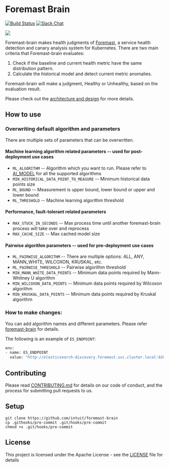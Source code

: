 # Foremast Brain
[![Build Status](https://api.travis-ci.org/tekgal/foremast-brain.svg?branch=test-new)](https://api.travis-ci.org/tekgal/foremast-brain)
[![Slack Chat](https://img.shields.io/badge/slack-live-orange.svg)](https://foremastio.slack.com/)

![](https://github.com/intuit/foremast/blob/master/docs/assets/images/logos/Foremast/foremast-logo-blue.png)

Foremast-brain makes health judgments of [Foremast](https://github.com/intuit/foremast), a service health detection and canary analysis system for Kubernetes. There are two main criteria that Foremast-brain evaluates:

1. Check if the baseline and current health metric have the same distribution pattern.
2. Calculate the historical model and detect current metric anomalies.

Foremast-brain will make a judgment, Healthy or Unhealthy, based on the evaluation result.

Please check out the [architecture and design](https://github.com/intuit/foremast/blob/master/docs/guides/design.md) for more details.

## How to use

### Overwriting default algorithm and parameters

There are multiple sets of parameters that can be overwritten.

#### Machine learning algorithm related parameters -- used for post-deployment use cases

- `ML_ALGORITHM` -- Algorithm which you want to run. Please refer to [AI_MODEL](https://github.com/intuit/foremast-brain/blob/master/src/models/modelclass.py) for all the supported algorithms
- `MIN_HISTORICAL_DATA_POINT_TO_MEASURE` -- Minimum historical data points size
- `ML_BOUND` -- Measurement is upper bound, lower bound or upper and lower bound
- `ML_THRESHOLD` -- Machine learning algorithm threshold

#### Performance, fault-tolerant related parameters

- `MAX_STUCK_IN_SECONDS` -- Max process time until another foremast-brain process will take over and reprocess
- `MAX_CACHE_SIZE` -- Max cached model size

#### Pairwise algorithm parameters -- used for pre-deployment use cases

- `ML_PAIRWISE_ALGORITHM` -- There are multiple options: ALL, ANY, MANN_WHITE, WILCOXON, KRUSKAL, etc.
- `ML_PAIRWISE_THRESHOLD` -- Pairwise algorithm threshold
- `MIN_MANN_WHITE_DATA_POINTS` -- Minimum data points required by Mann-Whitney U algorithm
- `MIN_WILCOXON_DATA_POINTS` -- Minimum data points required by Wilcoxon algorithm
- `MIN_KRUSKAL_DATA_POINTS` -- Minimum data points required by Kruskal algorithm

### How to make changes:

You can add algorithm names and different parameters.
Please refer [foremast-brain](https://github.com/intuit/foremast/blob/master/deploy/foremast/3_judgement/foremast-brain.yaml) for details.

The following is an example of `ES_ENDPOINT`:

```sh
env:
- name: ES_ENDPOINT
  value: "http://elasticsearch-discovery.foremast.svc.cluster.local:9200"
```

## Contributing

Please read [CONTRIBUTING.md](CONTRIBUTING.md) for details on our code of conduct, and the process for submitting pull requests to us.

## Setup
```
git clone https://github.com/intuit/foremast-brain
cp .githooks/pre-commit .git/hooks/pre-commit
chmod +x .git/hooks/pre-commit
```
## License

This project is licensed under the Apache License - see the [LICENSE](LICENSE) file for details
